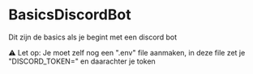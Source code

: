 # BasicsDiscordBot
Dit zijn de basics als je begint met een discord bot

⚠ Let op: Je moet zelf nog een ".env" file aanmaken, in deze file zet je "DISCORD_TOKEN=" en daarachter je token
